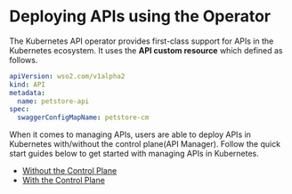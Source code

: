 # Deploying APIs using the Operator

The Kubernetes API operator provides first-class support for APIs in the Kubernetes ecosystem. It uses the 
**API custom resource** which defined as follows.

```yaml
apiVersion: wso2.com/v1alpha2
kind: API
metadata:
  name: petstore-api
spec:
  swaggerConfigMapName: petstore-cm
```

When it comes to managing APIs, users are able to deploy APIs in Kubernetes with/without the control plane(API Manager).
Follow the quick start guides below to get started with managing APIs in Kubernetes.

- [Without the Control Plane]({{base_path}}/deploy-and-publish/deploy-on-gateway/choreo-connect/getting-started/quick-start-guide/quick-start-guide-kubernetes)
- [With the Control Plane]({{base_path}}/deploy-and-publish/deploy-on-gateway/choreo-connect/getting-started/quick-start-guide/quick-start-guide-kubernetes-with-apim/)
